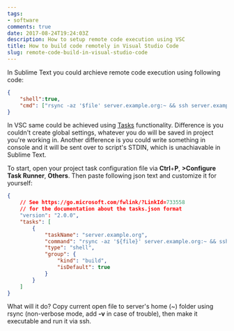 ```yaml
---
tags:
- software
comments: true
date: 2017-08-24T19:24:03Z
description: How to setup remote code execution using VSC
title: How to build code remotely in Visual Studio Code
slug: remote-code-build-in-visual-studio-code
---
```


In Sublime Text you could archieve remote code execution using following code:

``` json
{
    "shell":true,
    "cmd": ["rsync -az '$file' server.example.org:~ && ssh server.example.org 'chmod +x ./$file_name; ./$file_name'"],
}
```

In VSC same could be achieved using [Tasks](https://code.visualstudio.com/docs/editor/tasks) functionality. Difference is you couldn't create global settings, whatever you do will be saved in project you're working in. Another difference is you could write something in console and it will be sent over to script's STDIN, which is unachiavable in Sublime Text.

To start, open your project task configuration file via **Ctrl**+**P**, **>Configure Task Runner**, **Others**. Then paste following json text and customize it for yourself:

``` json
{
    // See https://go.microsoft.com/fwlink/?LinkId=733558
    // for the documentation about the tasks.json format
    "version": "2.0.0",
    "tasks": [
        {
            "taskName": "server.example.org",
            "command": "rsync -az '${file}' server.example.org:~ && ssh server.example.org 'chmod +x ./${fileBasename}; ./${fileBasename}'",
            "type": "shell",
            "group": {
                "kind": "build",
                "isDefault": true
            }
        }
    ]
}
```

What will it do? Copy current open file to server's home (~) folder using rsync (non-verbose mode, add **-v** in case of trouble), then make it executable and run it via ssh.

<!--more-->
